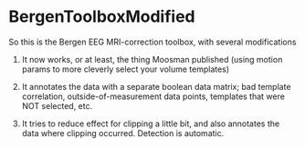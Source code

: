 BergenToolboxModified
=====================

So this is the Bergen EEG MRI-correction toolbox, with several modifications

1) It now works, or at least, the thing Moosman published (using motion params to more cleverly select your volume templates)

2) It annotates the data with a separate boolean data matrix; bad template correlation, outside-of-measurement data points, templates that were NOT selected, etc.

3) It tries to reduce effect for clipping a little bit, and also annotates the data where clipping occurred. Detection is automatic.
